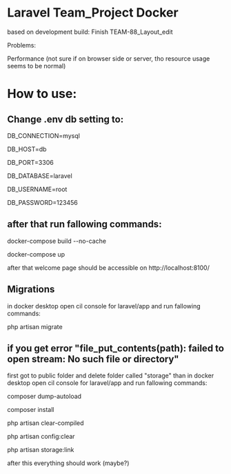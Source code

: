 # Laravel Team_Project Docker 
<p>based on development build: Finish TEAM-88_Layout_edit</p>
<p>Problems:</p>
<p>Performance (not sure if on browser side or server, tho resource usage seems to be normal)</p>

# How to use:

## Change .env db setting to:

<p>DB_CONNECTION=mysql</p>
<p>DB_HOST=db</p>
<p>DB_PORT=3306</p>
<p>DB_DATABASE=laravel</p>
<p>DB_USERNAME=root</p>
<p>DB_PASSWORD=123456</p>

## after that run fallowing commands:
<p>docker-compose build --no-cache</p>
<p>docker-compose up</p>
<p>after that welcome page should be accessible on http://localhost:8100/</p>

## Migrations 
<p>in docker desktop open cil console for laravel/app and run fallowing commands:</p>
<p>php artisan migrate</p>

## if you get error "file_put_contents(path): failed to open stream: No such file or directory"
<p>first got to public folder and delete folder called "storage" than in docker desktop open cil console for laravel/app and run fallowing commands:</p>
<p>composer dump-autoload</p>
<p>composer install</p>
<p>php artisan clear-compiled</p>
<p>php artisan config:clear</p>
<p>php artisan storage:link</p>
<p>after this everything should work (maybe?)</p>


